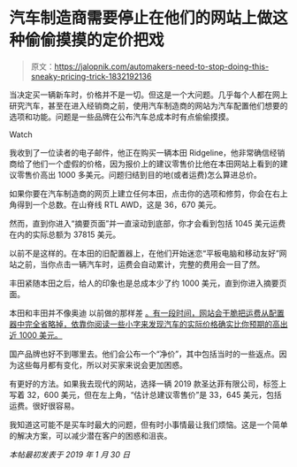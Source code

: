 # 汽车制造商需要停止在他们的网站上做这种偷偷摸摸的定价把戏

> 原文：<https://jalopnik.com/automakers-need-to-stop-doing-this-sneaky-pricing-trick-1832192136>

当决定买一辆新车时，价格并不是一切。但这是一个大问题。几乎每个人都在网上研究汽车，甚至在进入经销商之前，使用汽车制造商的网站为汽车配置他们想要的选项和功能。问题是一些品牌在公布汽车总成本时有点偷偷摸摸。

Watch

我收到了一位读者的电子邮件，他正在购买一辆本田 Ridgeline，他非常确信经销商给了他们一个虚假的价格，因为报价上的建议零售价比他在本田网站上看到的建议零售价高出 1000 多美元。问题归结到目的地(或者运费)怎么算进总价。

如果你要在汽车制造商的网页上建立任何本田，点击你的选项和修剪，你会在右上角得到一个总数。在山脊线 RTL AWD，这是 36，670 美元。

然而，直到你进入“摘要页面”并一直滚动到底部，你才会看到包括 1045 美元运费在内的实际总额为 37815 美元。

以前不是这样的。在本田的旧配置器上，在他们开始迷恋“平板电脑和移动友好”网站之前，当你点击一辆汽车时，运费会自动累计，完整的费用会一目了然。

丰田紧随本田之后，给人的印象也是总成本少了约 1000 美元，直到你进入摘要页面。

本田和丰田并不像奥迪 以前做的那样差 [。有一段时间，网站会干脆把运费从配置器中完全省略掉，依靠你阅读一些小字来发现汽车的实际价格确实比你预期的高出近 1000 美元。](https://jalopnik.com/the-sneaky-way-audi-is-hiding-its-destination-fees-1818654232)

国产品牌也好不到哪里去。他们会公布一个“净价”，其中包括当时的一些返点。因为这些每月都有变化，所以对买家来说会更加困惑。

有更好的方法。如果我去现代的网站，选择一辆 2019 款圣达菲有限公司，标签上写着 32，600 美元，但在左上角，“估计总建议零售价”是 33，645 美元，包括运费。很好很容易。

我知道这可能不是买车时最大的问题，但有时小事情最让我们烦恼。这是一个简单的解决方案，可以减少潜在客户的困惑和沮丧。

*本帖最初发表于 2019 年 1 月 30 日*